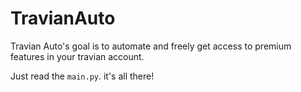 # TravianAuto
Travian Auto's goal is to automate and freely get access to premium features in your travian account.

Just read the `main.py`. it's all there!
